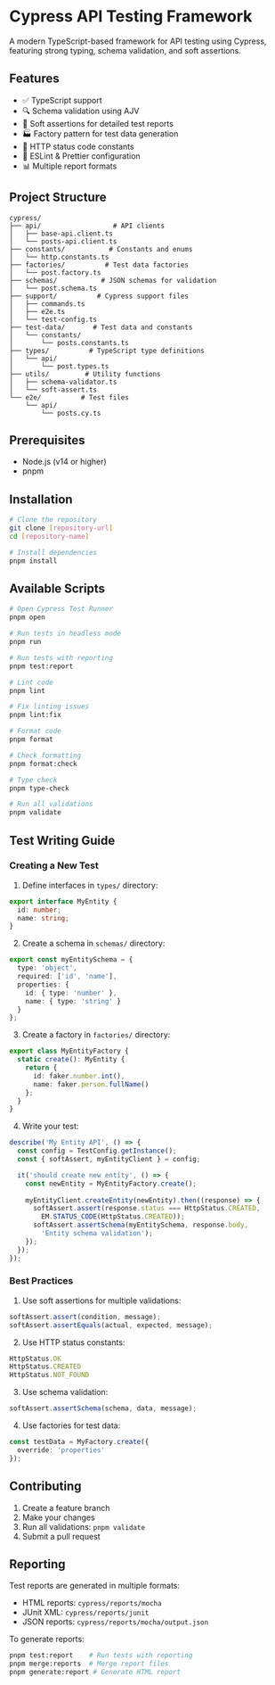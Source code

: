 # Cypress API Testing Framework

A modern TypeScript-based framework for API testing using Cypress, featuring strong typing, schema validation, and soft assertions.

## Features

- ✅ TypeScript support
- 🔍 Schema validation using AJV
- 🧪 Soft assertions for detailed test reports
- 🏭 Factory pattern for test data generation
- 🚦 HTTP status code constants
- 📝 ESLint & Prettier configuration
- 📊 Multiple report formats

## Project Structure

```
cypress/
├── api/                  # API clients
│   ├── base-api.client.ts
│   └── posts-api.client.ts
├── constants/           # Constants and enums
│   └── http.constants.ts
├── factories/          # Test data factories
│   └── post.factory.ts
├── schemas/           # JSON schemas for validation
│   └── post.schema.ts
├── support/          # Cypress support files
│   ├── commands.ts
│   ├── e2e.ts
│   └── test-config.ts
├── test-data/       # Test data and constants
│   └── constants/
│       └── posts.constants.ts
├── types/          # TypeScript type definitions
│   └── api/
│       └── post.types.ts
├── utils/         # Utility functions
│   ├── schema-validator.ts
│   └── soft-assert.ts
└── e2e/          # Test files
    └── api/
        └── posts.cy.ts
```

## Prerequisites

- Node.js (v14 or higher)
- pnpm

## Installation

```bash
# Clone the repository
git clone [repository-url]
cd [repository-name]

# Install dependencies
pnpm install
```

## Available Scripts

```bash
# Open Cypress Test Runner
pnpm open

# Run tests in headless mode
pnpm run

# Run tests with reporting
pnpm test:report

# Lint code
pnpm lint

# Fix linting issues
pnpm lint:fix

# Format code
pnpm format

# Check formatting
pnpm format:check

# Type check
pnpm type-check

# Run all validations
pnpm validate
```

## Test Writing Guide

### Creating a New Test

1. Define interfaces in `types/` directory:
```typescript
export interface MyEntity {
  id: number;
  name: string;
}
```

2. Create a schema in `schemas/` directory:
```typescript
export const myEntitySchema = {
  type: 'object',
  required: ['id', 'name'],
  properties: {
    id: { type: 'number' },
    name: { type: 'string' }
  }
};
```

3. Create a factory in `factories/` directory:
```typescript
export class MyEntityFactory {
  static create(): MyEntity {
    return {
      id: faker.number.int(),
      name: faker.person.fullName()
    };
  }
}
```

4. Write your test:
```typescript
describe('My Entity API', () => {
  const config = TestConfig.getInstance();
  const { softAssert, myEntityClient } = config;

  it('should create new entity', () => {
    const newEntity = MyEntityFactory.create();
    
    myEntityClient.createEntity(newEntity).then((response) => {
      softAssert.assert(response.status === HttpStatus.CREATED, 
        EM.STATUS_CODE(HttpStatus.CREATED));
      softAssert.assertSchema(myEntitySchema, response.body, 
        'Entity schema validation');
    });
  });
});
```

### Best Practices

1. Use soft assertions for multiple validations:
```typescript
softAssert.assert(condition, message);
softAssert.assertEquals(actual, expected, message);
```

2. Use HTTP status constants:
```typescript
HttpStatus.OK
HttpStatus.CREATED
HttpStatus.NOT_FOUND
```

3. Use schema validation:
```typescript
softAssert.assertSchema(schema, data, message);
```

4. Use factories for test data:
```typescript
const testData = MyFactory.create({
  override: 'properties'
});
```

## Contributing

1. Create a feature branch
2. Make your changes
3. Run all validations: `pnpm validate`
4. Submit a pull request

## Reporting

Test reports are generated in multiple formats:
- HTML reports: `cypress/reports/mocha`
- JUnit XML: `cypress/reports/junit`
- JSON reports: `cypress/reports/mocha/output.json`

To generate reports:
```bash
pnpm test:report    # Run tests with reporting
pnpm merge:reports  # Merge report files
pnpm generate:report # Generate HTML report
```
